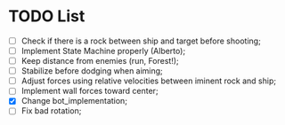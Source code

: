 # TODO List

- [ ] Check if there is a rock between ship and target before shooting;
- [ ] Implement State Machine properly (Alberto);
- [ ] Keep distance from enemies (run, Forest!);
- [ ] Stabilize before dodging when aiming;
- [ ] Adjust forces using relative velocities between iminent rock and ship;
- [ ] Implement wall forces toward center;
- [x] Change bot_implementation;
- [ ] Fix bad rotation;
